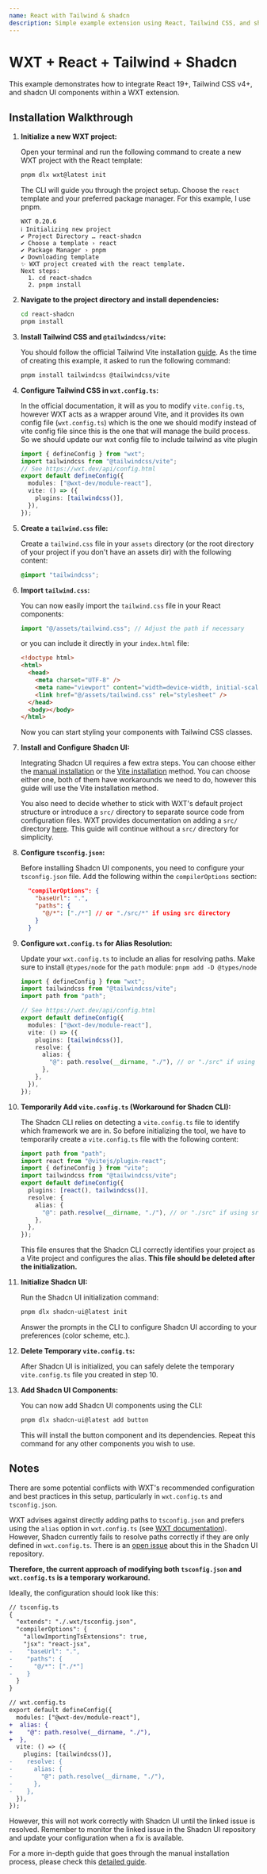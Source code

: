 ```yaml
---
name: React with Tailwind & shadcn
description: Simple example extension using React, Tailwind CSS, and shadcn UI components.
---
```


# WXT + React + Tailwind + Shadcn

This example demonstrates how to integrate React 19+, Tailwind CSS v4+, and shadcn UI components within a WXT extension.

## Installation Walkthrough

1. **Initialize a new WXT project:**

   Open your terminal and run the following command to create a new WXT project with the React template:

   ```sh
   pnpm dlx wxt@latest init
   ```

   The CLI will guide you through the project setup. Choose the `react` template and your preferred package manager. For this example, I use pnpm.

   ```
   WXT 0.20.6
   ℹ Initializing new project
   ✔ Project Directory … react-shadcn
   ✔ Choose a template › react
   ✔ Package Manager › pnpm
   ✔ Downloading template
   ✨ WXT project created with the react template.
   Next steps:
     1. cd react-shadcn
     2. pnpm install
   ```

2. **Navigate to the project directory and install dependencies:**

   ```sh
   cd react-shadcn
   pnpm install
   ```

3. **Install Tailwind CSS and `@tailwindcss/vite`:**

   You should follow the official Tailwind Vite installation [guide](https://tailwindcss.com/docs/installation/using-vite). As the time of creating this example, it asked to run the following command:

   ```sh
   pnpm install tailwindcss @tailwindcss/vite
   ```

4. **Configure Tailwind CSS in `wxt.config.ts`:**

   In the official documentation, it will as you to modify `vite.config.ts`, however WXT acts as a wrapper around Vite, and it provides its own config file (`wxt.config.ts`) which is the one we should modify instead of vite config file since this is the one that will manage the build process. So we should update our wxt config file to include tailwind as vite plugin

   ```ts
   import { defineConfig } from "wxt";
   import tailwindcss from "@tailwindcss/vite";
   // See https://wxt.dev/api/config.html
   export default defineConfig({
     modules: ["@wxt-dev/module-react"],
     vite: () => ({
       plugins: [tailwindcss()],
     }),
   });
   ```

5. **Create a `tailwind.css` file:**

   Create a `tailwind.css` file in your `assets` directory (or the root directory of your project if you don't have an assets dir) with the following content:

   ```css
   @import "tailwindcss";
   ```

6. **Import `tailwind.css`:**

   You can now easily import the `tailwind.css` file in your React components:

   ```ts
   import "@/assets/tailwind.css"; // Adjust the path if necessary
   ```

   or you can include it directly in your `index.html` file:

   ```html
   <!doctype html>
   <html>
     <head>
       <meta charset="UTF-8" />
       <meta name="viewport" content="width=device-width, initial-scale=1.0" />
       <link href="@/assets/tailwind.css" rel="stylesheet" />
     </head>
     <body></body>
   </html>
   ```

   Now you can start styling your components with Tailwind CSS classes.

7. **Install and Configure Shadcn UI:**

   Integrating Shadcn UI requires a few extra steps. You can choose either the [manual installation](https://ui.shadcn.com/docs/installation/manual) or the [Vite installation](https://ui.shadcn.com/docs/installation/vite) method. You can choose either one, both of them have workarounds we need to do, however this guide will use the Vite installation method.

   You also need to decide whether to stick with WXT's default project structure or introduce a `src/` directory to separate source code from configuration files. WXT provides documentation on adding a `src/` directory [here](https://wxt.dev/guide/essentials/project-structure.html#adding-a-src-directory). This guide will continue without a `src/` directory for simplicity.

8. **Configure `tsconfig.json`:**

   Before installing Shadcn UI components, you need to configure your `tsconfig.json` file. Add the following within the `compilerOptions` section:

   ```json
     "compilerOptions": {
       "baseUrl": ".",
       "paths": {
         "@/*": ["./*"] // or "./src/*" if using src directory
       }
     }
   ```

9. **Configure `wxt.config.ts` for Alias Resolution:**

   Update your `wxt.config.ts` to include an alias for resolving paths. Make sure to install `@types/node` for the `path` module: `pnpm add -D @types/node`

   ```ts
   import { defineConfig } from "wxt";
   import tailwindcss from "@tailwindcss/vite";
   import path from "path";

   // See https://wxt.dev/api/config.html
   export default defineConfig({
     modules: ["@wxt-dev/module-react"],
     vite: () => ({
       plugins: [tailwindcss()],
       resolve: {
         alias: {
           "@": path.resolve(__dirname, "./"), // or "./src" if using src directory
         },
       },
     }),
   });
   ```

10. **Temporarily Add `vite.config.ts` (Workaround for Shadcn CLI):**

    The Shadcn CLI relies on detecting a `vite.config.ts` file to identify which framework we are in. So before initializing the tool, we have to temporarily create a `vite.config.ts` file with the following content:

    ```ts
    import path from "path";
    import react from "@vitejs/plugin-react";
    import { defineConfig } from "vite";
    import tailwindcss from "@tailwindcss/vite";
    export default defineConfig({
      plugins: [react(), tailwindcss()],
      resolve: {
        alias: {
          "@": path.resolve(__dirname, "./"), // or "./src" if using src directory
        },
      },
    });
    ```

    This file ensures that the Shadcn CLI correctly identifies your project as a Vite project and configures the alias. **This file should be deleted after the initialization.**

11. **Initialize Shadcn UI:**

    Run the Shadcn UI initialization command:

    ```sh
    pnpm dlx shadcn-ui@latest init
    ```

    Answer the prompts in the CLI to configure Shadcn UI according to your preferences (color scheme, etc.).

12. **Delete Temporary `vite.config.ts`:**

    After Shadcn UI is initialized, you can safely delete the temporary `vite.config.ts` file you created in step 10.

13. **Add Shadcn UI Components:**

    You can now add Shadcn UI components using the CLI:

    ```sh
    pnpm dlx shadcn-ui@latest add button
    ```

    This will install the button component and its dependencies. Repeat this command for any other components you wish to use.

## Notes

There are some potential conflicts with WXT's recommended configuration and best practices in this setup, particularly in `wxt.config.ts` and `tsconfig.json`.

WXT advises against directly adding paths to `tsconfig.json` and prefers using the `alias` option in `wxt.config.ts` (see [WXT documentation](https://wxt.dev/guide/essentials/config/typescript.html#tsconfig-paths)). However, Shadcn currently fails to resolve paths correctly if they are only defined in `wxt.config.ts`. There is an [open issue](https://github.com/shadcn-ui/ui/issues/6020) about this in the Shadcn UI repository.

**Therefore, the current approach of modifying both `tsconfig.json` and `wxt.config.ts` is a temporary workaround.**

Ideally, the configuration should look like this:

```diff
// tsconfig.ts
{
  "extends": "./.wxt/tsconfig.json",
  "compilerOptions": {
    "allowImportingTsExtensions": true,
    "jsx": "react-jsx",
-    "baseUrl": ".",
-    "paths": {
-      "@/*": ["./*"]
-    }
  }
}
```

```diff
// wxt.config.ts
export default defineConfig({
  modules: ["@wxt-dev/module-react"],
+  alias: {
+    "@": path.resolve(__dirname, "./"),
+  },
  vite: () => ({
    plugins: [tailwindcss()],
-    resolve: {
-      alias: {
-        "@": path.resolve(__dirname, "./"),
-      },
-    },
  }),
});
```

However, this will not work correctly with Shadcn UI until the linked issue is resolved. Remember to monitor the linked issue in the Shadcn UI repository and update your configuration when a fix is available.

For a more in-depth guide that goes through the manual installation process, please check this [detailed guide](https://aabidk.dev/tags/wxt/).

